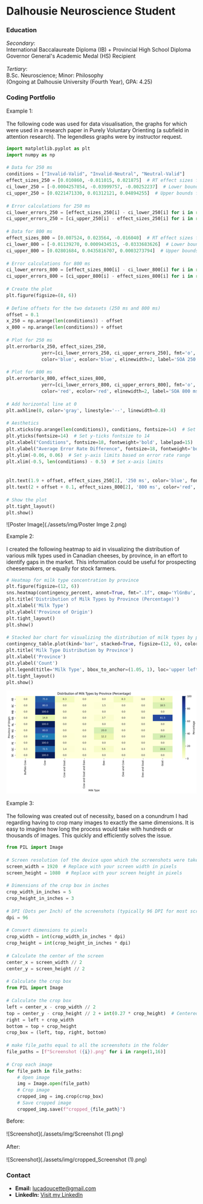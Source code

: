 # Dalhousie Neuroscience Student

### Education
*Secondary*:<br>
International Baccalaureate Diploma (IB) + Provincial High School Diploma<br>
Governor General's Academic Medal (HS) Recipient<br><br>
*Tertiary*:<br>
B.Sc. Neuroscience; Minor: Philosophy<br>
(Ongoing at Dalhousie University (Fourth Year), GPA: 4.25)<br>
### Coding Portfolio
Example 1:<br><br>
The following code was used for data visualisation, the graphs for which were used in a research paper in Purely Voluntary Orienting (a subfield in attention research). The legendless graphs were by instructor request. 
~~~python
import matplotlib.pyplot as plt
import numpy as np

# Data for 250 ms
conditions = ["Invalid-Valid", "Invalid-Neutral", "Neutral-Valid"]
effect_sizes_250 = [0.010860, -0.011015, 0.021875]  # RT effect sizes for 250 ms
ci_lower_250 = [-0.0004257854, -0.03999757, -0.00252237]  # Lower bounds for 250 ms confidence intervals
ci_upper_250 = [0.0221471330, 0.01312121, 0.04894255]  # Upper bounds for 250 ms confidence intervals

# Error calculations for 250 ms
ci_lower_errors_250 = [effect_sizes_250[i] - ci_lower_250[i] for i in range(len(effect_sizes_250))]
ci_upper_errors_250 = [ci_upper_250[i] - effect_sizes_250[i] for i in range(len(effect_sizes_250))]

# Data for 800 ms
effect_sizes_800 = [0.007524, 0.023564, -0.016040]  # RT effect sizes for 800 ms
ci_lower_800 = [-0.01139270, 0.0009434515, -0.0333683626]  # Lower bounds for 800 ms confidence intervals
ci_upper_800 = [0.02801684, 0.0435816707, 0.0003273794]  # Upper bounds for 800 ms confidence intervals

# Error calculations for 800 ms
ci_lower_errors_800 = [effect_sizes_800[i] - ci_lower_800[i] for i in range(len(effect_sizes_800))]
ci_upper_errors_800 = [ci_upper_800[i] - effect_sizes_800[i] for i in range(len(effect_sizes_800))]

# Create the plot
plt.figure(figsize=(8, 6))

# Define offsets for the two datasets (250 ms and 800 ms)
offset = 0.1
x_250 = np.arange(len(conditions)) - offset
x_800 = np.arange(len(conditions)) + offset

# Plot for 250 ms
plt.errorbar(x_250, effect_sizes_250, 
             yerr=[ci_lower_errors_250, ci_upper_errors_250], fmt='o', markersize=8, 
             color='blue', ecolor='blue', elinewidth=2, label='SOA 250 ms')

# Plot for 800 ms
plt.errorbar(x_800, effect_sizes_800, 
             yerr=[ci_lower_errors_800, ci_upper_errors_800], fmt='o', markersize=8, 
             color='red', ecolor='red', elinewidth=2, label='SOA 800 ms')

# Add horizontal line at 0
plt.axhline(0, color='gray', linestyle='--', linewidth=0.8)

# Aesthetics
plt.xticks(np.arange(len(conditions)), conditions, fontsize=14)  # Set x-ticks to conditions with fontsize 14
plt.yticks(fontsize=14)  # Set y-ticks fontsize to 14
plt.xlabel("Conditions", fontsize=18, fontweight='bold', labelpad=15)
plt.ylabel("Average Error Rate Difference", fontsize=18, fontweight='bold')
plt.ylim(-0.06, 0.06)  # Set y-axis limits based on error rate range
plt.xlim(-0.5, len(conditions) - 0.5)  # Set x-axis limits


plt.text(1.9 + offset, effect_sizes_250[2], '250 ms', color='blue', fontsize=12, va='center')
plt.text(2 + offset + 0.1, effect_sizes_800[2], '800 ms', color='red', fontsize=12, va='center')

# Show the plot
plt.tight_layout()
plt.show()
~~~

![Poster Image](./assets/img/Poster Imge 2.png)

Example 2:<br><br>
I created the following heatmap to aid in visualizing the distribution of various milk types used in Canadian cheeses, by province, in an effort to identify gaps in the market. This information could be useful for prospecting cheesemakers, or equally for stock farmers.
~~~python
# Heatmap for milk type concentration by province
plt.figure(figsize=(12, 6))
sns.heatmap(contingency_percent, annot=True, fmt=".1f", cmap='YlGnBu', cbar_kws={'label': 'Percentage'})
plt.title('Distribution of Milk Types by Province (Percentage)')
plt.xlabel('Milk Type')
plt.ylabel('Province of Origin')
plt.tight_layout()
plt.show()

# Stacked bar chart for visualizing the distribution of milk types by province
contingency_table.plot(kind='bar', stacked=True, figsize=(12, 6), colormap='Set2')
plt.title('Milk Type Distribution by Province')
plt.xlabel('Province')
plt.ylabel('Count')
plt.legend(title='Milk Type', bbox_to_anchor=(1.05, 1), loc='upper left')
plt.tight_layout()
plt.show()
~~~
![Heatmap](./assets/img/output.png)

Example 3:<br><br>
The following was created out of necessity, based on a conundrum I had regarding having to crop many images to exactly the same dimensions. It is easy to imagine how long the process would take with hundreds or thousands of images. This quickly and efficiently solves the issue. 
~~~python
from PIL import Image

# Screen resolution (of the device upon which the screenshots were taken)
screen_width = 1920  # Replace with your screen width in pixels
screen_height = 1080  # Replace with your screen height in pixels

# Dimensions of the crop box in inches
crop_width_in_inches = 5
crop_height_in_inches = 3

# DPI (Dots per Inch) of the screenshots (typically 96 DPI for most screens)
dpi = 96

# Convert dimensions to pixels
crop_width = int(crop_width_in_inches * dpi)
crop_height = int(crop_height_in_inches * dpi)

# Calculate the center of the screen
center_x = screen_width // 2
center_y = screen_height // 2

# Calculate the crop box
from PIL import Image

# Calculate the crop box
left = center_x - crop_width // 2
top = center_y - crop_height // 2 + int(0.27 * crop_height)  # Centered vertically, moved down by 1 inch, then moved up by 10% of the crop height
right = left + crop_width
bottom = top + crop_height
crop_box = (left, top, right, bottom)

# make file_paths equal to all the screenshots in the folder
file_paths = [f"Screenshot ({i}).png" for i in range(1,16)]

# Crop each image
for file_path in file_paths:
    # Open image
    img = Image.open(file_path)
    # Crop image
    cropped_img = img.crop(crop_box)
    # Save cropped image
    cropped_img.save(f"cropped_{file_path}")
~~~
Before:<br><br>
![Screenshot](./assets/img/Screenshot (1).png)
<br><br>
After:<br><br>
![Screenshot](./assets/img/cropped_Screenshot (1).png)

### Contact
- **Email:** [lucadoucette@gmail.com](mailto:lucadoucette@gmail.com)
- **LinkedIn:** [Visit my LinkedIn](https://www.linkedin.com/in/lucdoucette/)

